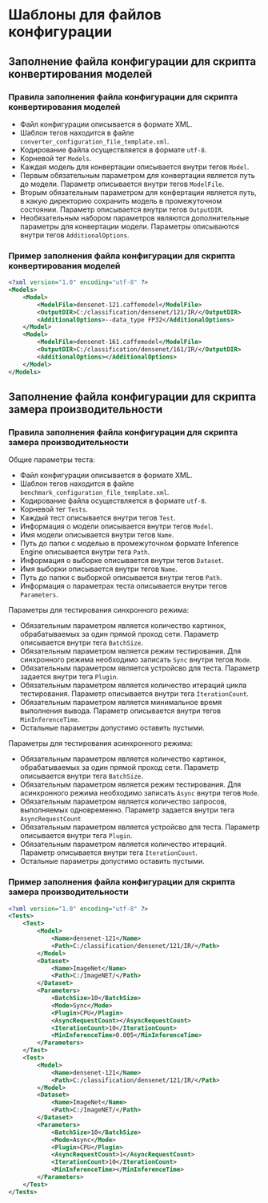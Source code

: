 # Шаблоны для файлов конфигурации

## Заполнение файла конфигурации для скрипта конвертирования моделей

### Правила заполнения файла конфигурации для скрипта конвертирования моделей

- Файл конфигурации описывается в формате XML.
- Шаблон тегов находится в файле `converter_configuration_file_template.xml`.
- Кодирование файла осуществляется в формате `utf-8`.
- Корневой тег `Models`.
- Каждая модель для конвертации описывается внутри тегов `Model`.
- Первым обязательным параметром для конвертации является путь до модели.
  Параметр описывается внутри тегов `ModelFile`.
- Вторым обязательным параметром для конфертации является путь,
  в какую директорию сохранить модель в промежуточном состоянии.
  Параметр описывается внутри тегов `OutputDIR`.
- Необязательным набором параметров являются дополнительные параметры
  для конвертации модели. Параметры описываются внутри тегов `AdditionalOptions`.

### Пример заполнения файла конфигурации для скрипта конвертирования моделей

```xml
<?xml version="1.0" encoding="utf-8" ?>
<Models>
    <Model>
        <ModelFile>densenet-121.caffemodel</ModelFile>
        <OutputDIR>C:/classification/densenet/121/IR/</OutputDIR>
        <AdditionalOptions>--data_type FP32</AdditionalOptions>
    </Model>
    <Model>
        <ModelFile>densenet-161.caffemodel</ModelFile>
        <OutputDIR>C:/classification/densenet/161/IR/</OutputDIR>
        <AdditionalOptions></AdditionalOptions>
    </Model>
</Models>
```

## Заполнение файла конфигурации для скрипта замера производительности

### Правила заполнения файла конфигурации для скрипта замера производительности

Общие параметры теста:

- Файл конфигурации описывается в формате XML.
- Шаблон тегов находится в файле `benchmark_configuration_file_template.xml`.
- Кодирование файла осуществляется в формате `utf-8`.
- Корневой тег `Tests`.
- Каждый тест описывается внутри тегов `Test`.
- Информация о модели описывается внутри тегов `Model`.
- Имя модели описывается внутри тегов `Name`.
- Путь до папки с моделью в промежуточном формате Inference Engine
  описывается внутри тега `Path`.
- Информация о выборке описывается внутри тегов `Dataset`.
- Имя выборки описывается внутри тегов `Name`.
- Путь до папки с выборкой описывается внутри тегов `Path`.
- Информация о параметрах теста описывается внутри тегов `Parameters`.

Параметры для тестирования синхронного режима:

- Обязательным параметром является количество картинок,
  обрабатываемых за один прямой проход сети.
  Параметр описывается внутри тега `BatchSize`.
- Обязательным параметром является режим тестирования.
  Для синхронного режима необходимо записать `Sync` внутри тегов `Mode`.
- Обязательным параметром является устройсво для теста.
  Параметр задается внутри тега `Plugin`.
- Обязательным параметром является количество итераций цикла тестирования.
  Параметр описывается внутри тега `IterationCount`.
- Обязательным параметром является минимальное время выполнения вывода.
  Параметр описывается внутри тегов `MinInferenceTime`.
- Остальные параметры допустимо оставить пустыми.

Параметры для тестирования асинхронного режима:

- Обязательным параметром является количество картинок,
  обрабатываемых за один прямой проход сети.
  Параметр описывается внутри тега `BatchSize`.
- Обязательным параметром является режим тестирования.
  Для асинхронного режима необходимо записать `Async` внутри тегов `Mode`.
- Обязательным параметром является количество запросов, выполняемых одновременно.
  Параметр задается внутри тега `AsyncRequestCount`
- Обязательным параметром является устройсво для теста.
  Параметр описывается внутри тега `Plugin`.
- Обязательным параметром является количество итераций.
  Параметр описывается внутри тега `IterationCount`.
- Остальные параметры допустимо оставить пустыми.

### Пример заполнения файла конфигурации для скрипта замера производительности

```xml
<?xml version="1.0" encoding="utf-8" ?>
<Tests>
    <Test>
        <Model>
            <Name>densenet-121</Name>
            <Path>C:/classification/densenet/121/IR/</Path>
        </Model>
        <Dataset>
            <Name>ImageNet</Name>
            <Path>C:/ImageNET/</Path>
        </Dataset>
        <Parameters>
            <BatchSize>10</BatchSize>
            <Mode>Sync</Mode>
            <Plugin>CPU</Plugin>
            <AsyncRequestCount></AsyncRequestCount>
            <IterationCount>10</IterationCount>
            <MinInferenceTime>0.005</MinInferenceTime>
        </Parameters>
    </Test>
    <Test>
        <Model>
            <Name>densenet-121</Name>
            <Path>C:/classification/densenet/121/IR/</Path>
        </Model>
        <Dataset>
            <Name>ImageNet</Name>
            <Path>C:/ImageNET/</Path>
        </Dataset>
        <Parameters>
            <BatchSize>10</BatchSize>
            <Mode>Async</Mode>
            <Plugin>CPU</Plugin>
            <AsyncRequestCount>1</AsyncRequestCount>
            <IterationCount>10</IterationCount>
            <MinInferenceTime></MinInferenceTime>
        </Parameters>
    </Test>
</Tests>
```
